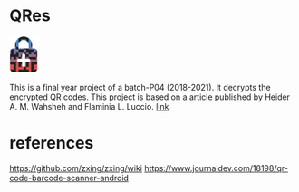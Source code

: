 # QRes
<img src="https://github.com/SatyaSnehith/QRes/blob/main/app/src/main/res/drawable/splash.png" width="50"/>

This is a final year project of a batch-P04 (2018-2021). It decrypts the encrypted QR codes.
This project is based on a article published by Heider A. M. Wahsheh and Flaminia L. Luccio. [link](https://www.mdpi.com/2078-2489/11/4/217 "Security and Privacy of QR Code Applications: A Comprehensive Study, General Guidelines and Solutions")

# references
https://github.com/zxing/zxing/wiki
https://www.journaldev.com/18198/qr-code-barcode-scanner-android

